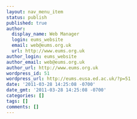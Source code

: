 ```yaml
---
layout: nav_menu_item
status: publish
published: true
author:
  display_name: Web Manager
  login: eums_website
  email: web@eums.org.uk
  url: http://www.eums.org.uk
author_login: eums_website
author_email: web@eums.org.uk
author_url: http://www.eums.org.uk
wordpress_id: 51
wordpress_url: http://eums.eusa.ed.ac.uk/?p=51
date: '2011-03-28 14:25:08 -0700'
date_gmt: '2011-03-28 14:25:08 -0700'
categories: []
tags: []
comments: []
---
```


